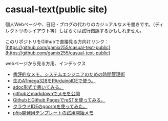 # casual-text(public site)
個人Webページや、日記・ブログの代わりのカジュアルなメモ書きです。（ディレクトリのレイアウト等）しばらくは試行錯誤するかもしれません。

このリポジトリをGithubで直接見る方向けリンク：
[https://github.com/gamix255/casual-text-public](https://github.com/gamix255/casual-text-public)

webページから見る方用、インデックス

* [書評的なメモ。システムエンジニアのための時間管理術](201912-TimeManagementForSystemAdministrators.html)
* [生のATmega328をPArduinoIDEで使う。](20190916-ATmega328P-with-ArduinoIDE-in-2019.html)
* [adoc形式で書いてみる。](https://github.com/gamix255/casual-text-public/blob/master/20191008-adoc-sample.adoc)
* [githubとmarkdownでメモを公開](20191008-public-github-markdown-memo.html)
* [GithubとGithub PagesでreSTを使ってみる。](https://github.com/gamix255/casual-text-public/blob/master/20191008-reST-sample.rst)
* [クラウドIDEのgoormを使ってみた。](20191126_CloudIDE_goorm_with_node.html)
* [p5js開発用テンプレートの試用開始メモ](p5js-template-pe-1st-try.html)


